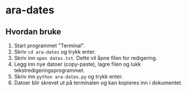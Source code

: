 # ara-dates

## Hvordan bruke

1. Start programmet "Terminal".
1. Skriv `cd ara-dates` og trykk enter.
1. Skriv inn `open dates.txt`. Dette vil åpne filen for redigering.
1. Legg inn nye datoer (copy-paste), lagre filen og lukk tekstredigeringsprogrammet.
1. Skriv inn `python ara-dates.py` og trykk enter.
1. Datoer blir skrevet ut på terminalen og kan kopieres inn i dokumentet.
